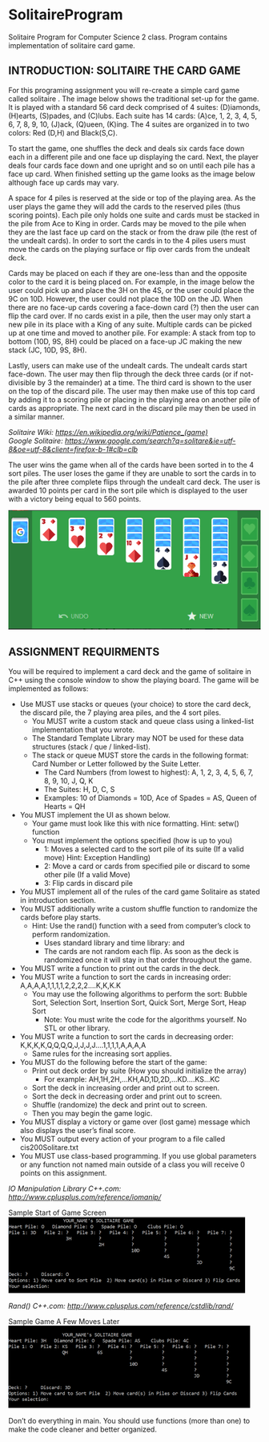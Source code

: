 # SolitaireProgram
Solitaire Program for Computer Science 2 class. Program contains implementation of solitaire card game.

## INTRODUCTION: SOLITAIRE THE CARD GAME

For this programing assignment you will re-create a simple card game called solitaire . The image  below shows the traditional set-up for the game. It is played with a standard 56 card deck comprised of 4 suites: (D)iamonds, (H)earts, (S)pades, and (C)lubs. Each suite has 14 cards: (A)ce, 1, 2, 3, 4, 5, 6, 7, 8, 9, 10, (J)ack, (Q)ueen, (K)ing. The 4 suites are organized in to two colors: Red (D,H) and Black(S,C).  

To start the game, one shuffles the deck and deals six cards face down each in a different pile and one face up displaying the card. Next, the player deals four cards face down and one upright and so on until each pile has a face up card. When finished setting up the game looks as the image below although face up cards may vary.  
 
A space for 4 piles is reserved at the side or top of the playing area. As the user plays the game they will add the cards to the reserved piles (thus scoring points). Each pile only holds one suite and cards must be stacked in the pile from Ace to King in order. Cards may be moved to the pile when they are the last face up card on the stack or from the draw pile (the rest of the undealt cards). In order to sort the cards in to the 4 piles users must move the cards on the playing surface or flip over cards from the undealt deck.  

Cards may be placed on each if they are one-less than and the opposite color to the card it is being placed on. For example, in the image below the user could pick up and place the 3H on the 4S, or the user could place the 9C on 10D. However, the user could not place the 10D on the JD. When there are no face-up cards covering a face-down card (?) then the user can flip the card over. If no cards exist in a pile, then the user may only start a new pile in its place with a King of any suite. Multiple cards can be picked up at one time and moved to another pile. For example: A stack from top to bottom (10D, 9S, 8H) could be placed on a face-up JC making the new stack (JC, 10D, 9S, 8H).  

Lastly, users can make use of the undealt cards. The undealt cards start face-down. The user may then flip through the deck three cards (or if not-divisible by 3 the remainder) at a time. The third card is shown to the user on the top of the discard pile. The user may then make use of this top card by adding it to a scoring pile or placing in the playing area on another pile of cards as appropriate. The next card in the discard pile may then be used in a similar manner.

*Solitaire Wiki: https://en.wikipedia.org/wiki/Patience_(game)*  
*Google Solitaire: https://www.google.com/search?q=solitare&ie=utf-8&oe=utf-8&client=firefox-b-1#clb=clb*

The user wins the game when all of the cards have been sorted in to the 4 sort piles. The user loses the game if they are unable to sort the cards in to the pile after three complete flips through the undealt card deck. The user is awarded 10 points per card in the sort pile which is displayed to the user with a victory being equal to 560 points.

![alt text](https://github.com/HusamAlsheikh/SolitaireProgram/blob/main/Images/Picture1.png?raw=true)  


## ASSIGNMENT REQUIRMENTS  

You will be required to implement a card deck and the game of solitaire in C++ using the console window to show the playing board. The game will be implemented as follows:  
- Use MUST use stacks or queues (your choice) to store the card deck, the discard pile, the 7 playing area piles, and the 4 sort piles.  
  - You MUST write a custom stack and queue class using a linked-list implementation that you wrote.   
  - The Standard Template Library may NOT be used for these data structures (stack / que / linked-list).  
  - The stack or queue MUST store the cards in the following format: Card Number or Letter followed by the Suite Letter.  
    - The Card Numbers (from lowest to highest): A, 1, 2, 3, 4, 5, 6, 7, 8, 9, 10, J, Q, K  
    - The Suites: H, D, C, S  
    - Examples: 10 of Diamonds = 10D, Ace of Spades = AS, Queen of Hearts = QH  
- You MUST implement the UI as shown below.  
  - Your game must look like this with nice formatting. Hint:  <iomanip>  setw() function  
  - You must implement the options specified (how is up to you)  
    - 1: Moves a selected card to the sort pile of its suite (If a valid move) Hint: Exception Handling)  
    - 2: Move a card or cards from specified pile or discard to some other pile (If a valid Move)  
    - 3: Flip cards in discard pile  
- You MUST implement all of the rules of the card game Solitaire as stated in introduction section.  
- You MUST additionally write a custom shuffle function to randomize the cards before play starts.  
  - Hint: Use the rand()  function with a seed from computer’s clock to perform randomization.  
    - Uses standard library and time library: <stdlib> and <time>  
    - The cards are not random each flip. As soon as the deck is randomized once it will stay in that order throughout the game.   
- You MUST write a function to print out the cards in the deck.   
- You MUST write a function to sort the cards in increasing order: A,A,A,A,1,1,1,1,2,2,2,2….K,K,K.K  
  - You may use the following algorithms to perform the sort: Bubble Sort, Selection Sort, Insertion Sort, Quick Sort, Merge Sort, Heap Sort  
    - Note: You must write the code for the algorithms yourself. No STL or other library.  
- You MUST write a function to sort the cards in decreasing order: K,K,K,K,Q,Q,Q,Q,J,J,J,J….1,1,1,1,A,A,A,A  
  - Same rules for the increasing sort applies.
- You MUST do the following before the start of the game:
  - Print out deck order by suite (How you should initialize the array)
    - For example: AH,1H,2H,…KH,AD,1D,2D,…KD….KS…KC
  - Sort the deck in increasing order and print out to screen.
  - Sort the deck in decreasing order and print out to screen.
  - Shuffle (randomize) the deck and print out to screen.
  - Then you may begin the game logic. 
- You MUST display a victory or game over (lost game) message which also displays the user’s final score.
- You MUST output every action of your program to a file called cis200Solitare.txt
- You MUST use class-based programming. If you use global parameters or any function not named main outside of a class you will receive 0 points on this assignment. 

*IO Manipulation Library C++.com: http://www.cplusplus.com/reference/iomanip/*  

Sample Start of Game Screen  
![alt text](https://github.com/HusamAlsheikh/SolitaireProgram/blob/main/Images/Picture2.png?raw=true)  

*Rand() C++.com: http://www.cplusplus.com/reference/cstdlib/rand/*  

Sample Game A Few Moves Later  
![alt text](https://github.com/HusamAlsheikh/SolitaireProgram/blob/main/Images/Picture3.png?raw=true)  

Don’t do everything in main.  You should use functions (more than one) to make the code cleaner and better organized.  
